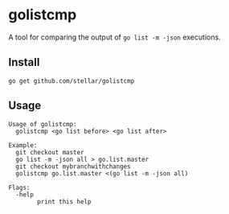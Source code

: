 # golistcmp
A tool for comparing the output of `go list -m -json` executions.

## Install

```
go get github.com/stellar/golistcmp
```

## Usage

```
Usage of golistcmp:
  golistcmp <go list before> <go list after>

Example:
  git checkout master
  go list -m -json all > go.list.master
  git checkout mybranchwithchanges
  golistcmp go.list.master <(go list -m -json all)

Flags:
  -help
        print this help
```
